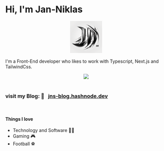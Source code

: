 # Hi, I'm Jan-Niklas

<p align="center">
  <a href="https://jn-reinhardt.vercel.app/">
    <img width="100" src="https://raw.githubusercontent.com/Jayzumen/next-portfolio/main/public/j.png" alt="logo" />
  </a>
</p>

I'm a Front-End developer who likes to work with Typescript, Next.js and TailwindCss.

<div align="center">
  <picture>
<source 
  srcset="https://github-readme-stats.vercel.app/api?username=Jayzumen&show_icons=true&theme=dark"
  media="(prefers-color-scheme: dark)"
/>
<source
  srcset="https://github-readme-stats.vercel.app/api?username=Jayzumen&show_icons=true"
  media="(prefers-color-scheme: light), (prefers-color-scheme: no-preference)"
/>
<img src="https://github-readme-stats.vercel.app/api?username=Jayzumen&show_icons=true" />
</picture>
</div>

<br />

### visit my Blog: 📖 &nbsp;&nbsp;[jns-blog.hashnode.dev](https://jns-blog.hashnode.dev/)

<br />

#### Things I love

  * Technology and Software 🧑‍💻
  * Gaming 🎮
  * Football ⚽
